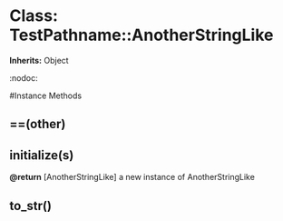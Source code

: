 # Class: TestPathname::AnotherStringLike
**Inherits:** Object
    

:nodoc:



#Instance Methods
## ==(other) [](#method-i-==)

## initialize(s) [](#method-i-initialize)

**@return** [AnotherStringLike] a new instance of AnotherStringLike

## to_str() [](#method-i-to_str)


